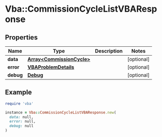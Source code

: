 # Vba::CommissionCycleListVBAResponse

## Properties

| Name | Type | Description | Notes |
| ---- | ---- | ----------- | ----- |
| **data** | [**Array&lt;CommissionCycle&gt;**](CommissionCycle.md) |  | [optional] |
| **error** | [**VBAProblemDetails**](VBAProblemDetails.md) |  | [optional] |
| **debug** | [**Debug**](Debug.md) |  | [optional] |

## Example

```ruby
require 'vba'

instance = Vba::CommissionCycleListVBAResponse.new(
  data: null,
  error: null,
  debug: null
)
```

